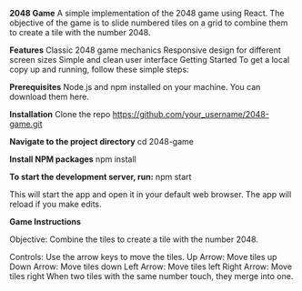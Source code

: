 **2048 Game**
A simple implementation of the 2048 game using React. The objective of the game is to slide numbered tiles on a grid to combine them to create a tile with the number 2048.


**Features**
Classic 2048 game mechanics
Responsive design for different screen sizes
Simple and clean user interface
Getting Started
To get a local copy up and running, follow these simple steps:

**Prerequisites**
Node.js and npm installed on your machine. You can download them here.

**Installation**
Clone the repo 
https://github.com/your_username/2048-game.git

**Navigate to the project directory**
cd 2048-game

**Install NPM packages**
npm install

**To start the development server, run:**
npm start

This will start the app and open it in your default web browser. The app will reload if you make edits.

**Game Instructions**

Objective: Combine the tiles to create a tile with the number 2048.

Controls: Use the arrow keys to move the tiles.
Up Arrow: Move tiles up
Down Arrow: Move tiles down
Left Arrow: Move tiles left
Right Arrow: Move tiles right
When two tiles with the same number touch, they merge into one.
